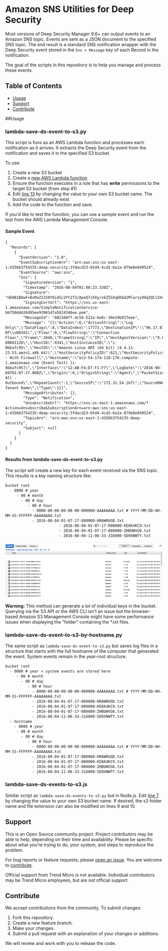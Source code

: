 # Amazon SNS Utilities for Deep Security

Most versions of Deep Security Manager 9.6+ can output events to an Amazon SNS topic. Events are sent as a JSON document to the specified SNS topic. The end result is a standard SNS notification wrapper with the Deep Security event stored in the ```Sns > Message``` key of each Record in the notification. 

The goal of the scripts in this repository is to help you manage and process these events.


## Table of Contents

* [Usage](#usage)
* [Support](#support)
* [Contribute](#contribute)


##Usage
### lambda-save-ds-event-to-s3.py

This script is funs as an AWS Lambda function and processes each notification as it arrives. It extracts the Deep Security event from the notification and saves it in the specified S3 bucket.

To use:

1. Create a new S3 bucket
1. Create a [new AWS Lambda function](https://docs.aws.amazon.com/lambda/latest/dg/get-started-create-function.html)
1. Ensure the function executes in a role that has **write** permissions to the target S3 bucket (from step #1)
1. Edit [line 13](https://github.com/deep-security/amazon-sns/blob/master/lambda-save-ds-event-to-s3.py#L13) by changing the value to your own S3 bucket name. The bucket should already exist
1. Add the code to the function and save.

If you'd like to test the function, you can use a sample event and run the test from the AWS Lambda Management Console. 

#### Sample Event
```
{
  "Records": [
    {
      "EventVersion": "1.0",
      "EventSubscriptionArn": "arn:aws:sns:us-east-1:435663754235:deep-security:3fdacd23-6td4-4cd2-6a1a-879e0e049524",
      "EventSource": "aws:sns",
      "Sns": {
        "SignatureVersion": "1",
        "Timestamp": "2016-08-04T01:08:23.530Z",
        "Signature": "UEW81BOwF+BvMaZI2S0YOidSLVYt2f3/ApeQ7zXXy/v6Z5SXqEKbA2MlarzyO9qIQCiVXuf1ugh8WQC6bptlWiLIl3ylUvYOVg/QSVuuyi+THrhbIc69jQ5704YTJZYVyADgLSX8vhCK/oGSS1VplGfA1y7LA3xGMIcIe3FVaBw+Dq8/ufMiGPTjS5LciPEjF8na3M1jqC2VquUKysnZ1SVHgg36u1j27aevSgz0/Et1Z4rHExGOEumo9TDg5ybTb0qQzlrTIYtFLEz+89ZC5eeEY4XGf+UzD61YQR0Bi3mk+sl9l8ZpOCG5AURWYKV4/cRVLDTkpnlOO4zOrjmSBg==",
        "SigningCertUrl": "https://sns.us-east-1.amazonaws.com/SimpleNotificationService-bb750dd426d95ee9390147a5624348ee.pem",
        "MessageId": "882160ff-dc56-522a-be8c-30e34b917eee",
        "Message": "[{\"Action\":6,\"ActionString\":\"Log Only\",\"DataFlags\":8,\"DataIndex\":17773,\"DestinationIP\":\"96.17.87.177\",\"DestinationMAC\":\"00:00:00:00:00:00\",\"DestinationPort\":443,\"Direction\":1,\"DirectionString\":\"Outgoing\",\"DriverTime\":1470272837080110,\"EventID\":838236,\"EventType\":\"PacketLog\",\"Flags\":\"SYN DF\\u003d1\",\"Flow\":0,\"FlowString\":\"Connection Flow\",\"Frame\":2048,\"FrameString\":\"IP\",\"HostAgentVersion\":\"9.6.2.7256\",\"HostAssetValue\":1,\"HostCloudType\":\"amazon\",\"HostGroupID\":435,\"HostGroupName\":\"subnet-0060112b\",\"HostID\":9341,\"HostInstanceID\":\"i-0bbafc95\",\"HostOS\":\"Amazon Linux AMI (64 bit) (4.4.11-23.53.amzn1.x86_64)\",\"HostSecurityPolicyID\":621,\"HostSecurityPolicyName\":\"DeepDemo - With Firewall\",\"Hostname\":\"ec2-54-174-110-176.compute-1.amazonaws.com (Event Test) [i-0bbafc95]\",\"Interface\":\"12:AB:F4:D7:F1:F7\",\"LogDate\":\"2016-08-04T01:07:17.080Z\",\"Origin\":0,\"OriginString\":\"Agent\",\"PacketSize\":74,\"Protocol\":6,\"ProtocolString\":\"TCP\",\"Rank\":1,\"Reason\":\"Log All - Outbound\",\"RepeatCount\":1,\"SourceIP\":\"172.31.54.167\",\"SourceMAC\":\"12:AB:F4:D7:F1:F7\",\"SourcePort\":36248,\"Status\":0,\"Tags\":\"\",\"TenantID\":4235,\"TenantName\":\"Your Tenant Name\",\"Type\":1}]",
        "MessageAttributes": {},
        "Type": "Notification",
        "UnsubscribeUrl": "https://sns.us-east-1.amazonaws.com/?Action=Unsubscribe&SubscriptionArn=arn:aws:sns:us-east-1:435663754235:deep-security:3fdacd23-6td4-4cd2-6a1a-879e0e049524",
        "TopicArn": "arn:aws:sns:us-east-1:435663754235:deep-security",
        "Subject": null
      }
    }
  ]
}
```

#### Results from lambda-save-ds-event-to-s3.py

The script will create a new key for each event received via the SNS topic. This results is a key naming structure like:

```
bucket root
  - 0000 # year
     - 00 # month
       - 00 # day
          - 00 # hour
            - 0000-00-00-00-00-00-000000-AAAAAAAA.txt # YYYY-MM-DD-HH-MM-SS-FFFFFF-AAAAAAAA.txt
            - 2016-08-04-01-07-17-080000-HRAWRUGD.txt
						- 2016-08-04-01-07-17-080000-KE6K4KC9.txt
						- 2016-08-04-01-07-17-080000-ZHBUWVG6.txt
						- 2016-08-04-11-06-33-316000-SD9XNWTY.txt
```

![Example listing of logs in S3 bucket](/docs/images/ds-events-logged-to-an-s3-bucket.png?raw=true "Deep Security events logged to an S3 bucket")

**Warning:** This method can generate a *lot* of individual keys in the bucket. Querying via the S3 API or the AWS CLI isn't an issue but the browser-based Amazon S3 Management Console might have some performance issues when displaying the "folder" containing the *.txt files.

### lambda-save-ds-event-to-s3-by-hostname.py

The same script as ```lambda-save-ds-event-to-s3.py``` but saves log files in a structure that starts with the full hostname of the computer that generated the event. System events remain in the year-root structure.

```
bucket root
  - 0000 # year < system events are stored here
     - 00 # month
       - 00 # day
          - 00 # hour
            - 0000-00-00-00-00-00-000000-AAAAAAAA.txt # YYYY-MM-DD-HH-MM-SS-FFFFFF-AAAAAAAA.txt
            - 2016-08-04-01-07-17-080000-HRAWRUGD.txt
            - 2016-08-04-01-07-17-080000-KE6K4KC9.txt
            - 2016-08-04-01-07-17-080000-ZHBUWVG6.txt
            - 2016-08-04-11-06-33-316000-SD9XNWTY.txt
  - hostname
    - 0000 # year
     - 00 # month
       - 00 # day
          - 00 # hour
            - 0000-00-00-00-00-00-000000-AAAAAAAA.txt # YYYY-MM-DD-HH-MM-SS-FFFFFF-AAAAAAAA.txt
            - 2016-08-04-01-07-17-080000-HRAWRUGD.txt
            - 2016-08-04-01-07-17-080000-KE6K4KC9.txt
            - 2016-08-04-01-07-17-080000-ZHBUWVG6.txt
            - 2016-08-04-11-06-33-316000-SD9XNWTY.txt
```

### lambda-save-ds-events-to-s3.js

Similar script as ```lambda-save-ds-events-to-s3.py``` but in Node.js.
Edit [line 7](https://github.com/deep-security/amazon-sns/blob/master/lambda-save-ds-event-to-s3.js#L7) by changing the value to your own S3 bucket name.
If desired, the s3 folder name and file extension can also be modified on lines 9 and 10.

## Support

This is an Open Source community project. Project contributors may be able to help, 
depending on their time and availability. Please be specific about what you're 
trying to do, your system, and steps to reproduce the problem.

For bug reports or feature requests, please 
[open an issue](../issues). 
You are welcome to [contribute](#contribute).

Official support from Trend Micro is not available. Individual contributors may be 
Trend Micro employees, but are not official support.

## Contribute

We accept contributions from the community. To submit changes:

1. Fork this repository.
1. Create a new feature branch.
1. Make your changes.
1. Submit a pull request with an explanation of your changes or additions.

We will review and work with you to release the code.
